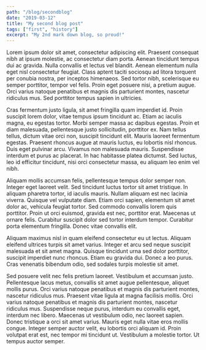 ```yaml
---
path: "/blog/secondblog"
date: "2019-03-12"
title: "My second blog post"
tags: ["first", "history"]
excerpt: "My 2nd mark down blog, so proud!"
---
```


Lorem ipsum dolor sit amet, consectetur adipiscing elit. Praesent consequat nibh at ipsum molestie, ac consectetur diam porta. Aenean tincidunt tempus dui ac gravida. Nulla convallis et lectus vel blandit. Aenean elementum nulla eget nisl consectetur feugiat. Class aptent taciti sociosqu ad litora torquent per conubia nostra, per inceptos himenaeos. Sed tortor nibh, scelerisque eu semper porttitor, tempor vel felis. Proin eget posuere nisi, a pretium augue. Orci varius natoque penatibus et magnis dis parturient montes, nascetur ridiculus mus. Sed porttitor tempus sapien in ultricies.

Cras fermentum justo ligula, sit amet fringilla quam imperdiet id. Proin suscipit lorem dolor, vitae tempus ipsum tincidunt ac. Etiam ac iaculis magna, eu egestas tortor. Morbi semper massa ac dapibus egestas. Proin et diam malesuada, pellentesque justo sollicitudin, porttitor ex. Nam tellus tellus, dictum vitae orci non, suscipit tincidunt elit. Mauris laoreet fermentum egestas. Praesent rhoncus augue at mauris luctus, eu lobortis nisl rhoncus. Duis eget pulvinar arcu. Vivamus non malesuada mauris. Suspendisse interdum et purus ac placerat. In hac habitasse platea dictumst. Sed luctus, leo id efficitur tincidunt, nisi orci consectetur massa, eu aliquam leo enim vel nibh.

Aliquam mollis accumsan felis, pellentesque tempus dolor semper non. Integer eget laoreet velit. Sed tincidunt luctus tortor sit amet tristique. In aliquam pharetra tortor, id iaculis mauris. Nullam aliquam est nec lacinia viverra. Quisque vel vulputate diam. Etiam orci sapien, elementum sit amet dolor ac, vehicula feugiat tortor. Sed commodo convallis lorem quis porttitor. Proin ut orci euismod, gravida est nec, porttitor erat. Maecenas ut ornare felis. Curabitur suscipit dolor sed tortor interdum tempor. Curabitur porta elementum fringilla. Donec vitae convallis elit.

Aliquam maximus nisl in quam eleifend consectetur eu ut lectus. Aliquam eleifend ultrices turpis sit amet varius. Integer et arcu sed neque suscipit malesuada et sit amet magna. Quisque tincidunt urna sed dolor porttitor, suscipit imperdiet nunc rhoncus. Etiam eu gravida dui. Donec a leo purus. Cras venenatis bibendum odio, sed sodales turpis molestie sit amet.

Sed posuere velit nec felis pretium laoreet. Vestibulum et accumsan justo. Pellentesque lacus metus, convallis sit amet augue pellentesque, aliquet mollis purus. Orci varius natoque penatibus et magnis dis parturient montes, nascetur ridiculus mus. Praesent vitae ligula at magna facilisis mollis. Orci varius natoque penatibus et magnis dis parturient montes, nascetur ridiculus mus. Suspendisse neque purus, interdum eu convallis eget, interdum nec libero. Maecenas ut vestibulum odio, nec laoreet sapien. Donec tristique a orci sit amet varius. Mauris eget nulla vitae eros mollis congue. Integer semper auctor velit, eu lobortis orci aliquam id. Proin volutpat erat est, nec tempor mi tincidunt ut. Vestibulum a molestie tortor. Ut tempus auctor semper.